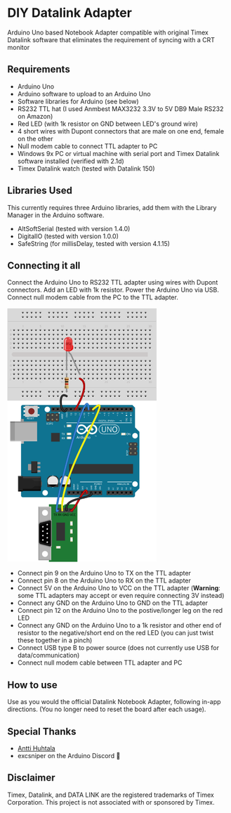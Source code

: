 # DIY Datalink Adapter
Arduino Uno based Notebook Adapter compatible with original Timex Datalink software that eliminates the requirement of syncing with a CRT monitor

## Requirements
-  Arduino Uno
-  Arduino software to upload to an Arduino Uno
-  Software libraries for Arduino (see below)
-  RS232 TTL hat (I used Anmbest MAX3232 3.3V to 5V DB9 Male RS232 on Amazon)
-  Red LED (with 1k resistor on GND between LED's ground wire)
-  4 short wires with Dupont connectors that are male on one end, female on the other
-  Null modem cable to connect TTL adapter to PC
-  Windows 9x PC or virtual machine with serial port and Timex Datalink software installed (verified with 2.1d)
-  Timex Datalink watch (tested with Datalink 150)

## Libraries Used
This currently requires three Arduino libraries, add them with the Library Manager in the Arduino software.
-  AltSoftSerial (tested with version 1.4.0)
-  DigitalIO (tested with version 1.0.0)
-  SafeString (for millisDelay, tested with version 4.1.15)

## Connecting it all
Connect the Arduino Uno to RS232 TTL adapter using wires with Dupont connectors. Add an LED with 1k resistor. Power the Arduino Uno via USB. Connect null modem cable from the PC to the TTL adapter.<br><br>
<img src="DIY_Datalink_Breadboard.png" width="340" height="577"><br>
-  Connect pin 9 on the Arduino Uno to TX on the TTL adapter
-  Connect pin 8 on the Arduino Uno to RX on the TTL adapter
-  Connect 5V on the Arduino Uno to VCC on the TTL adapter (<b>Warning</b>: some TTL adapters may accept or even require connecting 3V instead)
-  Connect any GND on the Arduino Uno to GND on the TTL adapter
-  Connect pin 12 on the Arduino Uno to the postive/longer leg on the red LED
-  Connect any GND on the Arduino Uno to a 1k resistor and other end of resistor to the negative/short end on the red LED (you can just twist these together in a pinch)
-  Connect USB type B to power source (does not currently use USB for data/communication)
-  Connect null modem cable between TTL adapter and PC

## How to use
Use as you would the official Datalink Notebook Adapter, following in-app directions. (You no longer need to reset the board after each usage).

## Special Thanks
- [Antti Huhtala][Antti]
- excsniper on the Arduino Discord 🦆

## Disclaimer
 Timex, Datalink, and DATA LINK are the registered trademarks of Timex Corporation.  This project is not associated with or sponsored by Timex.
 
[Antti]: <https://github.com/ahhuhtal>
